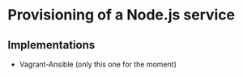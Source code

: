 # Provisioning of a Node.js service

## Implementations

- Vagrant-Ansible (only this one for the moment)

